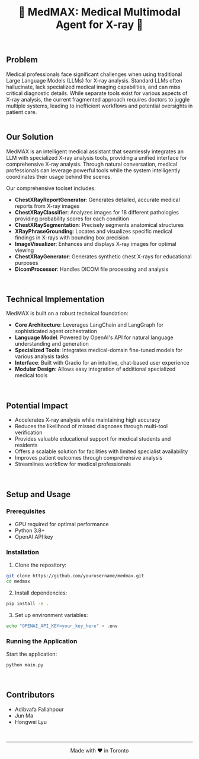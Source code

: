 <h1 align="center">
🤖 MedMAX: Medical Multimodal Agent for X-ray 🏥
</h1>
<br>

## Problem 
Medical professionals face significant challenges when using traditional Large Language Models (LLMs) for X-ray analysis. Standard LLMs often hallucinate, lack specialized medical imaging capabilities, and can miss critical diagnostic details. While separate tools exist for various aspects of X-ray analysis, the current fragmented approach requires doctors to juggle multiple systems, leading to inefficient workflows and potential oversights in patient care.
<br>
<br>

## Our Solution
MedMAX is an intelligent medical assistant that seamlessly integrates an LLM with specialized X-ray analysis tools, providing a unified interface for comprehensive X-ray analysis. Through natural conversation, medical professionals can leverage powerful tools while the system intelligently coordinates their usage behind the scenes.

Our comprehensive toolset includes:
- **ChestXRayReportGenerator**: Generates detailed, accurate medical reports from X-ray images
- **ChestXRayClassifier**: Analyzes images for 18 different pathologies providing probability scores for each condition
- **ChestXRaySegmentation**: Precisely segments anatomical structures
- **XRayPhraseGrounding**: Locates and visualizes specific medical findings in X-rays with bounding box precision
- **ImageVisualizer**: Enhances and displays X-ray images for optimal viewing
- **ChestXRayGenerator**: Generates synthetic chest X-rays for educational purposes
- **DicomProcessor**: Handles DICOM file processing and analysis
<br>

## Technical Implementation
MedMAX is built on a robust technical foundation:
- **Core Architecture**: Leverages LangChain and LangGraph for sophisticated agent orchestration
- **Language Model**: Powered by OpenAI's API for natural language understanding and generation
- **Specialized Tools**: Integrates medical-domain fine-tuned models for various analysis tasks
- **Interface**: Built with Gradio for an intuitive, chat-based user experience
- **Modular Design**: Allows easy integration of additional specialized medical tools
<br>

## Potential Impact
- Accelerates X-ray analysis while maintaining high accuracy
- Reduces the likelihood of missed diagnoses through multi-tool verification
- Provides valuable educational support for medical students and residents
- Offers a scalable solution for facilities with limited specialist availability
- Improves patient outcomes through comprehensive analysis
- Streamlines workflow for medical professionals
<br>

## Setup and Usage

### Prerequisites
- GPU required for optimal performance
- Python 3.8+
- OpenAI API key

### Installation
1. Clone the repository:
```bash
git clone https://github.com/yourusername/medmax.git
cd medmax
```

2. Install dependencies:
```bash
pip install -e .
```

3. Set up environment variables:
```bash
echo "OPENAI_API_KEY=your_key_here" > .env
```

### Running the Application
Start the application:
```bash
python main.py
```
<br>

## Contributors
- Adibvafa Fallahpour
- Jun Ma
- Hongwei Lyu
<br>

---
<p align="center">
Made with ❤️ in Toronto
</p>
